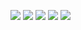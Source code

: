 ![](https://github-profile-summary-cards.vercel.app/api/cards/profile-details?username=mkhlktvnk&theme=solarized_dark)
![](https://github-profile-summary-cards.vercel.app/api/cards/most-commit-language?username=mkhlktvnk&theme=solarized_dark)
![](https://github-profile-summary-cards.vercel.app/api/cards/repos-per-language?username=mkhlktvnk&theme=solarized_dark)
![](https://github-profile-summary-cards.vercel.app/api/cards/stats?username=mkhlktvnk&theme=solarized_dark)
![](https://github-profile-summary-cards.vercel.app/api/cards/productive-time?username=mkhlktvnk&theme=solarized_dark)
